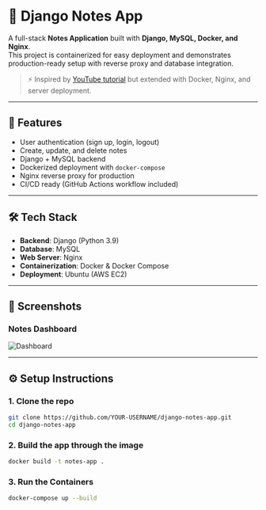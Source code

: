 # 📝 Django Notes App

A full-stack **Notes Application** built with **Django, MySQL, Docker, and Nginx**.  
This project is containerized for easy deployment and demonstrates production-ready setup with reverse proxy and database integration.  

> ⚡ Inspired by [YouTube tutorial](link) but extended with Docker, Nginx, and server deployment.

---

## 🚀 Features
- User authentication (sign up, login, logout)
- Create, update, and delete notes
- Django + MySQL backend
- Dockerized deployment with `docker-compose`
- Nginx reverse proxy for production
- CI/CD ready (GitHub Actions workflow included)

---

## 🛠️ Tech Stack
- **Backend**: Django (Python 3.9)
- **Database**: MySQL
- **Web Server**: Nginx
- **Containerization**: Docker & Docker Compose
- **Deployment**: Ubuntu (AWS EC2)

---

## 📸 Screenshots

### Notes Dashboard
![Dashboard](assets/screenshots/dashboard.png)

---

## ⚙️ Setup Instructions

### 1. Clone the repo
```bash
git clone https://github.com/YOUR-USERNAME/django-notes-app.git
cd django-notes-app
```

### 2. Build the app through the image
```bash
docker build -t notes-app .
```
### 3. Run the Containers
```bash
docker-compose up --build
```

